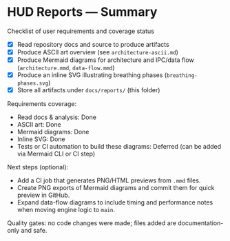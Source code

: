 # HUD Reports — Summary

Checklist of user requirements and coverage status

- [x] Read repository docs and source to produce artifacts
- [x] Produce ASCII art overview (see `architecture-ascii.md`)
- [x] Produce Mermaid diagrams for architecture and IPC/data flow (`architecture.mmd`, `data-flow.mmd`)
- [x] Produce an inline SVG illustrating breathing phases (`breathing-phases.svg`)
- [x] Store all artifacts under `docs/reports/` (this folder)

Requirements coverage:
- Read docs & analysis: Done
- ASCII art: Done
- Mermaid diagrams: Done
- Inline SVG: Done
- Tests or CI automation to build these diagrams: Deferred (can be added via Mermaid CLI or CI step)

Next steps (optional):
- Add a CI job that generates PNG/HTML previews from `.mmd` files.
- Create PNG exports of Mermaid diagrams and commit them for quick preview in GitHub.
- Expand data-flow diagrams to include timing and performance notes when moving engine logic to `main`.

Quality gates: no code changes were made; files added are documentation-only and safe.
